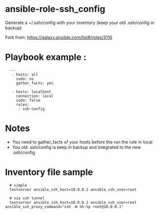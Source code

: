ansible-role-ssh_config
===========================

Generate a ~/.ssh/config with your inventory (keep your old .ssh/config in backup)

Fork from: https://galaxy.ansible.com/list#/roles/3116

# Playbook example :
```
  ---
   - hosts: all
     sudo: no
     gather_facts: yes

   - hosts: localhost
     connection: local
     sudo: false
     roles:
      - ssh-config
```
# Notes
- You need to gather_facts of your hosts before the run the role in local
- You old .ssh/config is keep in backup and integrated to the new .ssh/config

# Inventory file sample
```
  # simple
  testserver ansible_ssh_host=10.0.0.2 ansible_ssh_user=root
  
  # via ssh tunnel
  testserver ansible_ssh_host=10.0.0.2 ansible_ssh_user=root ansible_ssh_proxy_command="ssh -W %h:%p root@10.0.0.1"